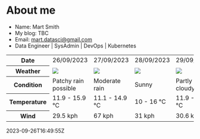# About me

- Name: Mart Smith
- My blog: TBC
- Email: [mart.datasci@gmail.com](mailto:mart.datasci6@gmail.com)
- Data Engineer | SysAdmin | DevOps | Kubernetes


<table>
    <tr>
        <th>Date</th>
        <td>26/09/2023</td><td>27/09/2023</td><td>28/09/2023</td><td>29/09/2023</td><td>30/09/2023</td><td>01/10/2023</td><td>02/10/2023</td>
    </tr>
    <tr>
        <th>Weather</th>
        <td><img src="https://cdn.weatherapi.com/weather/64x64/day/176.png"/></td><td><img src="https://cdn.weatherapi.com/weather/64x64/day/302.png"/></td><td><img src="https://cdn.weatherapi.com/weather/64x64/day/113.png"/></td><td><img src="https://cdn.weatherapi.com/weather/64x64/day/116.png"/></td><td><img src="https://cdn.weatherapi.com/weather/64x64/day/113.png"/></td><td><img src="https://cdn.weatherapi.com/weather/64x64/day/116.png"/></td><td><img src="https://cdn.weatherapi.com/weather/64x64/day/176.png"/></td>
    </tr>
    <tr>
        <th>Condition</th>
        <td width="200px">Patchy rain possible</td><td width="200px">Moderate rain</td><td width="200px">Sunny</td><td width="200px">Partly cloudy</td><td width="200px">Sunny</td><td width="200px">Partly cloudy</td><td width="200px">Patchy rain possible</td>
    </tr>
    <tr>
        <th>Temperature</th>
        <td>11.9 -  15.9 °C</td><td>11.1 -  14.9 °C</td><td>10 -  16 °C</td><td>11.9 -  15.6 °C</td><td>10.2 -  16 °C</td><td>11.1 -  16.8 °C</td><td>10.5 -  14.8 °C</td>
    </tr>
    <tr>
        <th>Wind</th>
        <td>29.5 kph</td><td>67 kph</td><td>31 kph</td><td>30.6 kph</td><td>14.8 kph</td><td>25.9 kph</td><td>23 kph</td>
    </tr>
</table>


2023-09-26T16:49:55Z

